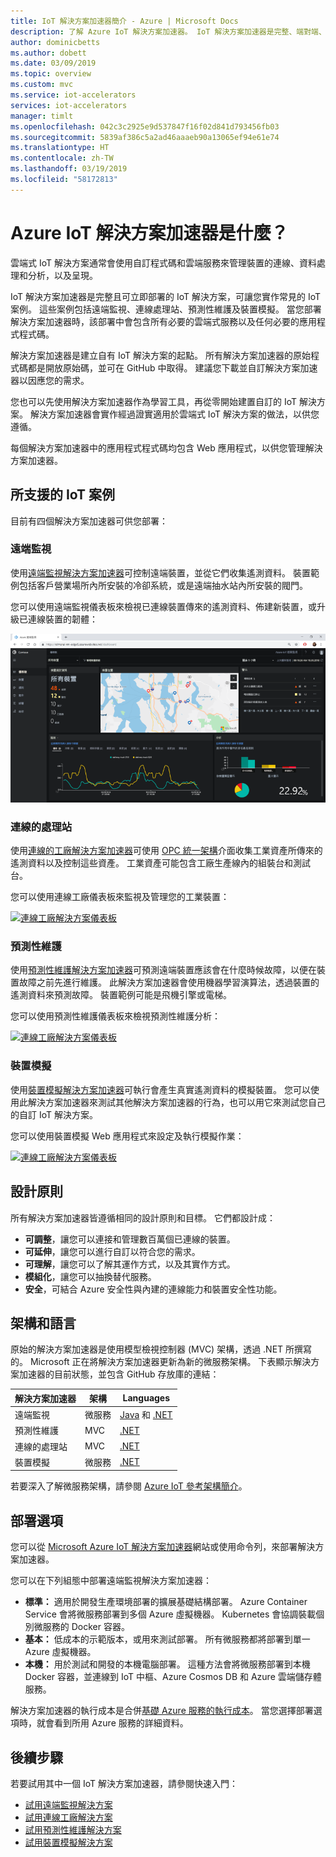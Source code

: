 ```yaml
---
title: IoT 解決方案加速器簡介 - Azure | Microsoft Docs
description: 了解 Azure IoT 解決方案加速器。 IoT 解決方案加速器是完整、端對端、隨時可部署的 IoT 解決方案。
author: dominicbetts
ms.author: dobett
ms.date: 03/09/2019
ms.topic: overview
ms.custom: mvc
ms.service: iot-accelerators
services: iot-accelerators
manager: timlt
ms.openlocfilehash: 042c3c2925e9d537847f16f02d841d793456fb03
ms.sourcegitcommit: 5839af386c5a2ad46aaaeb90a13065ef94e61e74
ms.translationtype: HT
ms.contentlocale: zh-TW
ms.lasthandoff: 03/19/2019
ms.locfileid: "58172813"
---
```

# <a name="what-are-azure-iot-solution-accelerators"></a>Azure IoT 解決方案加速器是什麼？

雲端式 IoT 解決方案通常會使用自訂程式碼和雲端服務來管理裝置的連線、資料處理和分析，以及呈現。

IoT 解決方案加速器是完整且可立即部署的 IoT 解決方案，可讓您實作常見的 IoT 案例。 這些案例包括遠端監視、連線處理站、預測性維護及裝置模擬。 當您部署解決方案加速器時，該部署中會包含所有必要的雲端式服務以及任何必要的應用程式程式碼。

解決方案加速器是建立自有 IoT 解決方案的起點。 所有解決方案加速器的原始程式碼都是開放原始碼，並可在 GitHub 中取得。 建議您下載並自訂解決方案加速器以因應您的需求。

您也可以先使用解決方案加速器作為學習工具，再從零開始建置自訂的 IoT 解決方案。 解決方案加速器會實作經過證實適用於雲端式 IoT 解決方案的做法，以供您遵循。

每個解決方案加速器中的應用程式程式碼均包含 Web 應用程式，以供您管理解決方案加速器。

## <a name="supported-iot-scenarios"></a>所支援的 IoT 案例

目前有四個解決方案加速器可供您部署：

### <a name="remote-monitoring"></a>遠端監視

使用[遠端監視解決方案加速器](iot-accelerators-remote-monitoring-sample-walkthrough.md)可控制遠端裝置，並從它們收集遙測資料。 裝置範例包括客戶營業場所內所安裝的冷卻系統，或是遠端抽水站內所安裝的閥門。

您可以使用遠端監視儀表板來檢視已連線裝置傳來的遙測資料、佈建新裝置，或升級已連線裝置的韌體：

[![遠端監視解決方案儀表板](./media/about-iot-accelerators/rm-dashboard-inline.png)](./media/about-iot-accelerators/rm-dashboard-expanded.png#lightbox)

### <a name="connected-factory"></a>連線的處理站

使用[連線的工廠解決方案加速器](iot-accelerators-connected-factory-sample-walkthrough.md)可使用 [OPC 統一架構](https://opcfoundation.org/about/opc-technologies/opc-ua/)介面收集工業資產所傳來的遙測資料以及控制這些資產。 工業資產可能包含工廠生產線內的組裝台和測試台。

您可以使用連線工廠儀表板來監視及管理您的工業裝置：

[![連線工廠解決方案儀表板](./media/about-iot-accelerators/cf-dashboard-inline.png)](./media/about-iot-accelerators/cf-dashboard-expanded.png#lightbox)

### <a name="predictive-maintenance"></a>預測性維護

使用[預測性維護解決方案加速器](iot-accelerators-predictive-walkthrough.md)可預測遠端裝置應該會在什麼時候故障，以便在裝置故障之前先進行維護。 此解決方案加速器會使用機器學習演算法，透過裝置的遙測資料來預測故障。 裝置範例可能是飛機引擎或電梯。

您可以使用預測性維護儀表板來檢視預測性維護分析：

[![連線工廠解決方案儀表板](./media/about-iot-accelerators/pm-dashboard-inline.png)](./media/about-iot-accelerators/pm-dashboard-expanded.png#lightbox)

### <a name="device-simulation"></a>裝置模擬

使用[裝置模擬解決方案加速器](iot-accelerators-device-simulation-overview.md)可執行會產生真實遙測資料的模擬裝置。 您可以使用此解決方案加速器來測試其他解決方案加速器的行為，也可以用它來測試您自己的自訂 IoT 解決方案。

您可以使用裝置模擬 Web 應用程式來設定及執行模擬作業：

[![連線工廠解決方案儀表板](./media/about-iot-accelerators/ds-dashboard-inline.png)](./media/about-iot-accelerators/ds-dashboard-expanded.png#lightbox)

## <a name="design-principles"></a>設計原則

所有解決方案加速器皆遵循相同的設計原則和目標。 它們都設計成：

* **可調整**，讓您可以連接和管理數百萬個已連線的裝置。
* **可延伸**，讓您可以進行自訂以符合您的需求。
* **可理解**，讓您可以了解其運作方式，以及其實作方式。
* **模組化**，讓您可以抽換替代服務。
* **安全**，可結合 Azure 安全性與內建的連線能力和裝置安全性功能。

## <a name="architectures-and-languages"></a>架構和語言

原始的解決方案加速器是使用模型檢視控制器 (MVC) 架構，透過 .NET 所撰寫的。 Microsoft 正在將解決方案加速器更新為新的微服務架構。 下表顯示解決方案加速器的目前狀態，並包含 GitHub 存放庫的連結：

| 解決方案加速器   | 架構  | Languages     |
| ---------------------- | ------------- | ------------- |
| 遠端監視      | 微服務 | [Java](https://github.com/Azure/azure-iot-pcs-remote-monitoring-java) 和 [.NET](https://github.com/Azure/azure-iot-pcs-remote-monitoring-dotnet) |
| 預測性維護 | MVC           | [.NET](https://github.com/Azure/azure-iot-predictive-maintenance)          |
| 連線的處理站      | MVC           | [.NET](https://github.com/Azure/azure-iot-connected-factory)          |
| 裝置模擬      | 微服務 | [.NET](https://github.com/Azure/device-simulation-dotnet)          |

若要深入了解微服務架構，請參閱 [Azure IoT 參考架構簡介](iot-accelerators-architecture-overview.md)。

## <a name="deployment-options"></a>部署選項

您可以從 [Microsoft Azure IoT 解決方案加速器](https://www.azureiotsolutions.com/Accelerators#)網站或使用命令列，來部署解決方案加速器。

您可以在下列組態中部署遠端監視解決方案加速器：

* **標準：** 適用於開發生產環境部署的擴展基礎結構部署。 Azure Container Service 會將微服務部署到多個 Azure 虛擬機器。 Kubernetes 會協調裝載個別微服務的 Docker 容器。
* **基本：** 低成本的示範版本，或用來測試部署。 所有微服務都將部署到單一 Azure 虛擬機器。
* **本機：** 用於測試和開發的本機電腦部署。 這種方法會將微服務部署到本機 Docker 容器，並連線到 IoT 中樞、Azure Cosmos DB 和 Azure 雲端儲存體服務。

解決方案加速器的執行成本是合併[基礎 Azure 服務的執行成本](https://azure.microsoft.com/pricing)。 當您選擇部署選項時，就會看到所用 Azure 服務的詳細資料。

## <a name="next-steps"></a>後續步驟

若要試用其中一個 IoT 解決方案加速器，請參閱快速入門：

* [試用遠端監視解決方案](quickstart-remote-monitoring-deploy.md)
* [試用連線工廠解決方案](quickstart-connected-factory-deploy.md)
* [試用預測性維護解決方案](quickstart-predictive-maintenance-deploy.md)
* [試用裝置模擬解決方案](quickstart-device-simulation-deploy.md)
